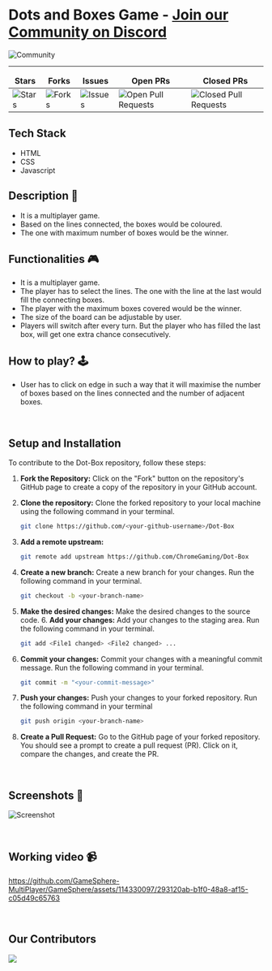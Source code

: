 # __Dots and Boxes Game__ - [Join our Community on Discord](https://discord.gg/2HTCFrSvPB)
![Community](https://github.com/GameSphere-MultiPlayer/Physi-c-Tech/assets/98798977/e79af9da-814e-487e-8a9a-85947384d3b2)

---
<table align="center">
    <thead align="center">
        <tr border: 1px;>
            <td><b>Stars</b></td>
            <td><b>Forks</b></td>
            <td><b>Issues</b></td>
            <td><b>Open PRs</b></td>
            <td><b>Closed PRs</b></td>
        </tr>
     </thead>
    <tbody>
         <tr>
            <td><img alt="Stars" src="https://img.shields.io/github/stars/ChromeGaming/Dot-Box?style=flat&logo=github"/></td>
             <td><img alt="Forks" src="https://img.shields.io/github/forks/ChromeGaming/Dot-Box?style=flat&logo=github"/></td>
            <td><img alt="Issues" src="https://img.shields.io/github/issues/ChromeGaming/Dot-Box?style=flat&logo=github"/></td>
            <td><img alt="Open Pull Requests" src="https://img.shields.io/github/issues-pr/ChromeGaming/Dot-Box?style=flat&logo=github"/></td>
           <td><img alt="Closed Pull Requests" src="https://img.shields.io/github/issues-pr-closed/ChromeGaming/Dot-Box?style=flat&color=critical&logo=github"/></td>
        </tr>
    </tbody>
</table>

## **Tech Stack**
- HTML
- CSS
- Javascript

## **Description 📃**
- It is a multiplayer game.
- Based on the lines connected, the boxes would be coloured.
- The one with maximum number of boxes would be the winner.

## **Functionalities 🎮**
- It is a multiplayer game.
- The player has to select the lines. The one with the line at the last would fill the connecting boxes.
- The player with the maximum boxes covered would be the winner.
- The size of the board can be adjustable by user.
- Players will switch after every turn. But the player who has filled the last box, will get one extra chance consecutively.

## **How to play? 🕹️**

- User has to click on edge in such a way that it will maximise the number of boxes based on the lines connected and the number of adjacent boxes.

<br>

## **Setup and Installation**
<p style="font-family:var(--ff-philosopher);">To contribute to the Dot-Box repository, follow these steps:</p>

1. **Fork the Repository:**
   Click on the "Fork" button on the repository's GitHub page to create a copy of the repository in your GitHub account.

2. **Clone the repository:**
   Clone the forked repository to your local machine using the following command in your terminal.
   ```bash
   git clone https://github.com/<your-github-username>/Dot-Box
   ```
3. **Add a remote upstream:**
   ```bash
   git remote add upstream https://github.com/ChromeGaming/Dot-Box
   ```
4. **Create a new branch:**
   Create a new branch for your changes. Run the following command in your terminal.
   ```bash
   git checkout -b <your-branch-name>
   ```
5. **Make the desired changes:**
   Make the desired changes to the source code.
   6. **Add your changes:**
   Add your changes to the staging area. Run the following command in your terminal.
   ```bash
   git add <File1 changed> <File2 changed> ...
   ```
7. **Commit your changes:**
   Commit your changes with a meaningful commit message. Run the following command in your terminal.
   ```bash
   git commit -m "<your-commit-message>"
   ```
8. **Push your changes:**
   Push your changes to your forked repository. Run the following command in your terminal
   ```bash
   git push origin <your-branch-name>
   ```
9. **Create a Pull Request:**
   Go to the GitHub page of your forked repository. You should see a prompt to create a pull request (PR). Click on it, compare the changes, and create the PR.
<br>


## **Screenshots 📸**

![Screenshot](https://github.com/GameSphere-MultiPlayer/GameSphere/assets/114330097/0dbdfbc6-7a84-48e4-ad34-2185f790a146)

<br>

## **Working video 📹**

https://github.com/GameSphere-MultiPlayer/GameSphere/assets/114330097/293120ab-b1f0-48a8-af15-c05d49c65763

<br>

## **Our Contributors**
<a href="https://github.com/ChromeGaming/Dot-Box/graphs/contributors">
  <img src="https://contrib.rocks/image?repo=ChromeGaming/Dot-Box" />
</a>